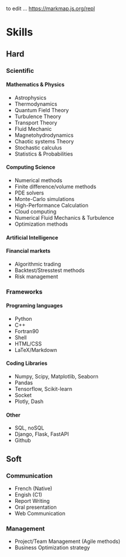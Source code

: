 to edit ... https://markmap.js.org/repl


# Skills


## Hard


### Scientific


#### Mathematics & Physics 

- Astrophysics 
- Thermodynamics 
- Quantum Field Theory 
- Turbulence Theory 
- Transport Theory 
- Fluid Mechanic 
- Magnetohydrodynamics 
- Chaotic systems Theory 
- Stochastic calculus 
- Statistics & Probabilities 

#### Computing Science 

- Numerical methods 
- Finite difference/volume methods 
- PDE solvers 
- Monte-Carlo simulations 
- High-Performance Calculation
- Cloud computing 
- Numerical Fluid Mechanics & Turbulence 
- Optimization methods 

#### Artificial Intelligence

#### Financial markets 

- Algorithmic trading 
- Backtest/Stresstest methods 
- Risk management 

### Frameworks

#### Programing languages 

- Python 
- C++ 
- Fortran90
- Shell
- HTML/CSS
- LaTeX/Markdown

#### Coding Libraries 

- Numpy, Scipy, Matplotlib, Seaborn
- Pandas 
- Tensorflow, Scikit-learn
- Socket 
- Plotly, Dash

#### Other 

- SQL, noSQL
- Django, Flask, FastAPI
- Github

## Soft

### Communication 

- French (Native) 
- Engish (C1) 
- Report Writing 
- Oral presentation 
- Web Communication 

### Management

- Project/Team Management (Agile methods)
- Business Optimization strategy 